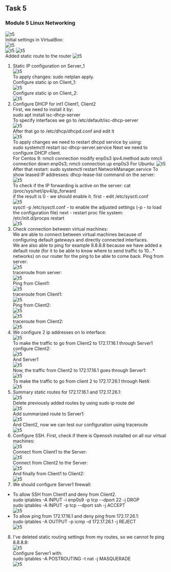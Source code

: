 ## Task 5

### Module 5 Linux Networking

![t5](./40.png)  
Initial settings in VirtualBox:  
![t5](./01.png)  
![t5](./02.png)
![t5](./03.png)  
Added static route to the router
![t5](./04.png)  
1. Static IP configuration on Server_1  
![t5](./06.png)  
To apply changes: sudo netplan apply.  
Configure static ip on Client_1:  
![t5](./061.png)  
Configure static ip on Client_2:  
![t5](./062.png)
2. Configure DHCP for int1 Client1, Client2  
First, we need to install it by:  
sudo apt install isc-dhcp-server  
To specify interfaces we go to /etc/default/isc-dhcp-server  
![t5](./07.png)  
After that go to /etc/dhcp/dhcpd.conf and edit it  
![t5](./08.png)  
To apply changes we need to restart dhcpd service by using:  
sudo systemctl restart isc-dhcp-server.service
Next we need to configure DHCP client.  
For Centos 9:
nmcli connection modify enp0s3 ipv4.method auto
nmcli connection down enp0s3; nmcli connection up enp0s3
For Ubuntu:
![t5](./09.png)  
After that restart: sudo systemctl restart NetworkManager.service
To show leased IP addresses: dhcp-lease-list command on the server:  
![t5](./10.png)  
To check if the IP forwarding is active on the server:
cat /proc/sys/net/ipv4/ip_forward    
if the result is 0 - we should enable it. first - edit /etc/sysctl.conf  
![t5](./11.png)  
sysctl -p /etc/sysctl.conf - to enable the adjusted settings (-p - to load the configuration file)
next - restart proc file system:  
/etc/init.d/procps restart  
![t5](./12.png)  
3. Check connection between virtual machines:  
We are able to connect between virtual machines because of configuring default gateways and directly connected interfaces.  
We are also able to ping for example 8.8.8.8 because we have added a default route (for it to be able to know where to send traffic to 10.*.*.* networks) on our router for the ping to be able to come back. 
Ping from server:  
![t5](./13.png)  
traceroute from server:  
![t5](./14.png)  
Ping from Client1:  
![t5](./15.png)  
traceroute from Client1:  
![t5](./16.png)  
Ping from Client2:  
![t5](./17.png)    
![t5](./19.png)  
traceroute from Client2:  
![t5](./18.png)
4. We configure 2 ip addresses on lo interface:   
![t5](./23.png)  
To make the traffic to go from Client2 to 172.17.16.1 through Server1 configure Client2:  
![t5](./24.png)    
And Server1  
![t5](./25.png)  
Now, the traffic from Client2 to 172.17.16.1 goes through Server1:  
![t5](./26.png)  
To make the traffic to go from client 2 to 172.17.26.1 through Net4:  
![t5](./27.png)
5. Summary static routes for 172.17.16.1 and 172.17.26.1:  
![t5](./28.png)  
Delete previously added routes by using sudo ip route del  
![t5](./29.png)  
Add summarized route to Server1:  
![t5](./30.png)  
And Client2, now we can test our configuration using traceroute  
![t5](./31.png)
6. Configure SSH. First, check if there is Openssh installed on all our virtual machines:  
![t5](./32.png)  
Connect from Client1 to the Server:  
![t5](./33.png)  
Connect from Client2 to the Server:  
![t5](./34.png)  
And finally from Client1 to Client2:  
![t5](./35.png)
7. We should configure Server1 firewall:
* To allow SSH from Client1 and deny from Client2.  
   sudo iptables -A INPUT -i enp0s9 -p tcp --dport 22 -j DROP    
   sudo iptables -A INPUT -p tcp --dport ssh -j ACCEPT  
![t5](./36.png)  
* To allow ping from 172.17.16.1 and deny ping from 172.17.26.1:  
   sudo iptables -A OUTPUT -p icmp -d 172.17.26.1 -j REJECT  
  ![t5](./37.png)
8. I've deleted static routing settings from my routes, so we cannot fe ping 8.8.8.8:  
![t5](./38.png)  
Configure Server1 with:  
sudo iptables -A POSTROUTING -t nat -j MASQUERADE  
![t5](./39.png)
